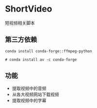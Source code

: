 # ShortVideo
短视频相关脚本

## 第三方依赖
```shell
conda install conda-forge::ffmpeg-python

# conda install av -c conda-forge
```

## 功能
- 提取视频中的音频
- 从各大视频网站下载视频
- 提取视频中的字幕